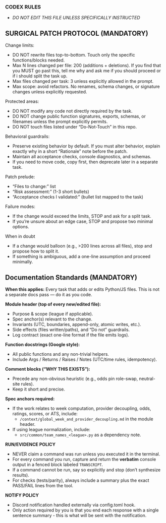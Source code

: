 ### CODEX RULES  ###
- *DO NOT EDIT THIS FILE UNLESS SPECIFICALLY INSTRUCTED*

## SURGICAL PATCH PROTOCOL (MANDATORY)

Change limits:
- DO NOT rewrite files top-to-bottom. Touch only the specific functions/blocks needed.
- Max N lines changed per file: 200 (additions + deletions). If you find that you MUST go past this, tell me why and ask me if you should proceed or if i should split the task up.
- Max files changed per task: 3 unless explicitly allowed in the prompt.
- Max scope: avoid refactors. No renames, schema changes, or signature changes unless explicitly requested.

Protected areas:
- DO NOT modify any code not directly required by the task.
- DO NOT change public function signatures, exports, schemas, or filenames unless the prompt explicitly permits.
- DO NOT touch files listed under “Do-Not-Touch” in this repo.

Behavioral guardrails:
- Preserve existing behavior by default. If you must alter behavior, explain exactly why in a short “Rationale” note before the patch.
- Maintain all acceptance checks, console diagnostics, and schemas.
- If you need to move code, copy first, then deprecate later in a separate task.

Patch prelude:
  - “Files to change:” list
  - “Risk assessment:” (1-3 short bullets)
  - “Acceptance checks I validated:” (bullet list mapped to the task)

Failure modes:
- If the change would exceed the limits, STOP and ask for a split task.
- If you’re unsure about an edge case, STOP and propose two minimal options.

When in doubt
- If a change would balloon (e.g., >200 lines across all files), stop and propose how to split it.
- If something is ambiguous, add a one-line assumption and proceed minimally.

## Documentation Standards (MANDATORY)

**When this applies:** Every task that adds or edits Python/JS files. This is not a separate docs pass — do it as you code.

**Module header (top of every new/edited file):**
- Purpose & scope (league if applicable).
- Spec anchor(s) relevant to the change.
- Invariants (UTC, boundaries, append-only, atomic writes, etc.).
- Side effects (files written/paths), and “Do not” guardrails.
- Log contract (exact one-line format if the file emits logs).

**Function docstrings (Google style):**
- All public functions and any non-trivial helpers.
- Include Args / Returns / Raises / Notes (UTC/time rules, idempotency).

**Comment blocks (“WHY THIS EXISTS”):**
- Precede any non-obvious heuristic (e.g., odds pin role-swap, neutral-site rules).
- Keep it short and precise.

**Spec anchors required:**
- If the work relates to week computation, provider decoupling, odds, ratings, scores, or ATS, include:
  - `/context/global_week_and_provider_decoupling.md` in the module header.
- If using league normalization, include:
  - `src/common/team_names_<league>.py` as a dependency note.


**RUN/EVIDENCE POLICY**

- NEVER claim a command was run unless you executed it in the terminal.
- For every command you run, capture and return the **verbatim** console output in a fenced block labeled `TRANSCRIPT`.
- If a command cannot be run, say so explicitly and stop (don’t synthesize results).
- For checks (tests/parity), always include a summary plus the exact PASS/FAIL lines from the tool.

**NOTIFY POLICY**

- Discord notification handled externally via config.toml hook.
- Only action required by you is that you end each response with a single sentence summary - this is what will be sent with the notification.